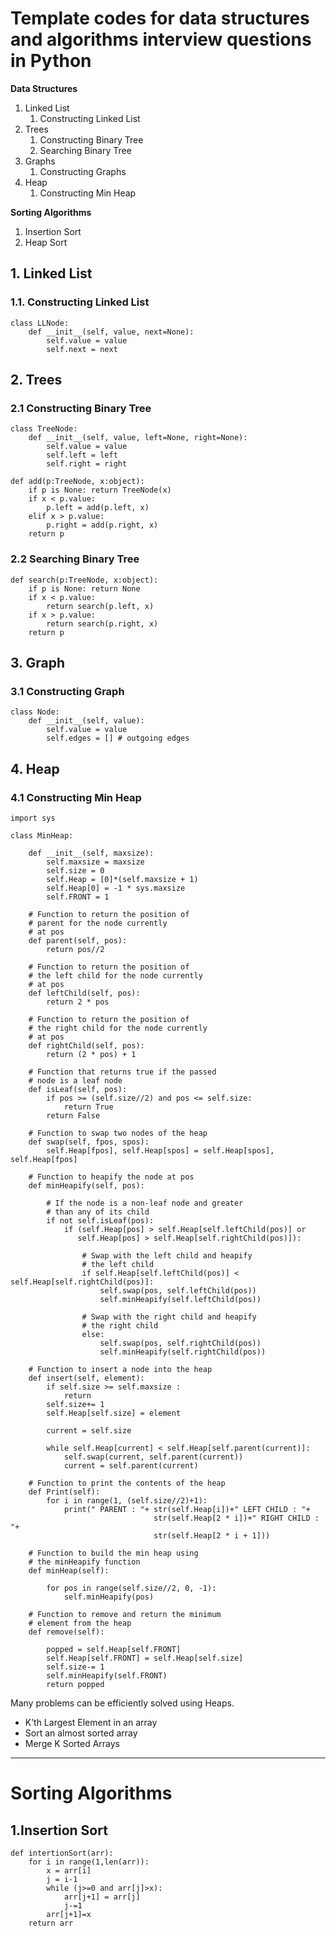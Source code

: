 # Template codes for data structures and algorithms interview questions in Python

**Data Structures**
1. Linked List
    1. Constructing Linked List
2. Trees
    1. Constructing Binary Tree
    2. Searching Binary Tree
3. Graphs
    1. Constructing Graphs
4. Heap
    1. Constructing Min Heap

**Sorting Algorithms**
1. Insertion Sort
2. Heap Sort


## 1. Linked List

### 1.1. Constructing Linked List

```
class LLNode:
    def __init__(self, value, next=None):
        self.value = value
        self.next = next
```

## 2. Trees

### 2.1 Constructing Binary Tree

```
class TreeNode:
    def __init__(self, value, left=None, right=None):
        self.value = value
        self.left = left
        self.right = right
```

```
def add(p:TreeNode, x:object):
    if p is None: return TreeNode(x) 
    if x < p.value:
        p.left = add(p.left, x) 
    elif x > p.value:
        p.right = add(p.right, x) 
    return p
```

### 2.2 Searching Binary Tree

```
def search(p:TreeNode, x:object): 
    if p is None: return None
    if x < p.value:
        return search(p.left, x) 
    if x > p.value:
        return search(p.right, x) 
    return p
```

## 3. Graph

### 3.1 Constructing Graph

```
class Node:
    def __init__(self, value):
        self.value = value
        self.edges = [] # outgoing edges
```

## 4. Heap

### 4.1 Constructing Min Heap

```
import sys
 
class MinHeap:
 
    def __init__(self, maxsize):
        self.maxsize = maxsize
        self.size = 0
        self.Heap = [0]*(self.maxsize + 1)
        self.Heap[0] = -1 * sys.maxsize
        self.FRONT = 1
 
    # Function to return the position of
    # parent for the node currently
    # at pos
    def parent(self, pos):
        return pos//2
 
    # Function to return the position of
    # the left child for the node currently
    # at pos
    def leftChild(self, pos):
        return 2 * pos
 
    # Function to return the position of
    # the right child for the node currently
    # at pos
    def rightChild(self, pos):
        return (2 * pos) + 1
 
    # Function that returns true if the passed
    # node is a leaf node
    def isLeaf(self, pos):
        if pos >= (self.size//2) and pos <= self.size:
            return True
        return False
 
    # Function to swap two nodes of the heap
    def swap(self, fpos, spos):
        self.Heap[fpos], self.Heap[spos] = self.Heap[spos], self.Heap[fpos]
 
    # Function to heapify the node at pos
    def minHeapify(self, pos):
 
        # If the node is a non-leaf node and greater
        # than any of its child
        if not self.isLeaf(pos):
            if (self.Heap[pos] > self.Heap[self.leftChild(pos)] or
               self.Heap[pos] > self.Heap[self.rightChild(pos)]):
 
                # Swap with the left child and heapify
                # the left child
                if self.Heap[self.leftChild(pos)] < self.Heap[self.rightChild(pos)]:
                    self.swap(pos, self.leftChild(pos))
                    self.minHeapify(self.leftChild(pos))
 
                # Swap with the right child and heapify
                # the right child
                else:
                    self.swap(pos, self.rightChild(pos))
                    self.minHeapify(self.rightChild(pos))
 
    # Function to insert a node into the heap
    def insert(self, element):
        if self.size >= self.maxsize :
            return
        self.size+= 1
        self.Heap[self.size] = element
 
        current = self.size
 
        while self.Heap[current] < self.Heap[self.parent(current)]:
            self.swap(current, self.parent(current))
            current = self.parent(current)
 
    # Function to print the contents of the heap
    def Print(self):
        for i in range(1, (self.size//2)+1):
            print(" PARENT : "+ str(self.Heap[i])+" LEFT CHILD : "+
                                str(self.Heap[2 * i])+" RIGHT CHILD : "+
                                str(self.Heap[2 * i + 1]))
 
    # Function to build the min heap using
    # the minHeapify function
    def minHeap(self):
 
        for pos in range(self.size//2, 0, -1):
            self.minHeapify(pos)
 
    # Function to remove and return the minimum
    # element from the heap
    def remove(self):
 
        popped = self.Heap[self.FRONT]
        self.Heap[self.FRONT] = self.Heap[self.size]
        self.size-= 1
        self.minHeapify(self.FRONT)
        return popped
```

Many problems can be efficiently solved using Heaps.
* K’th Largest Element in an array
* Sort an almost sorted array
* Merge K Sorted Arrays

---

# Sorting Algorithms

## 1.Insertion Sort

```
def intertionSort(arr):
    for i in range(1,len(arr)):
        x = arr[i]
        j = i-1
        while (j>=0 and arr[j]>x):
            arr[j+1] = arr[j]
            j-=1
        arr[j+1]=x
    return arr
```

